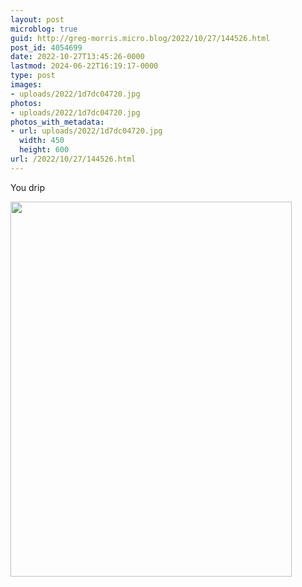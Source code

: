 ```yaml
---
layout: post
microblog: true
guid: http://greg-morris.micro.blog/2022/10/27/144526.html
post_id: 4054699
date: 2022-10-27T13:45:26-0000
lastmod: 2024-06-22T16:19:17-0000
type: post
images:
- uploads/2022/1d7dc04720.jpg
photos:
- uploads/2022/1d7dc04720.jpg
photos_with_metadata:
- url: uploads/2022/1d7dc04720.jpg
  width: 450
  height: 600
url: /2022/10/27/144526.html
---
```

<p>You drip</p>
<p><img src="uploads/2022/1d7dc04720.jpg" alt="" width="450" height="600" /></p>
